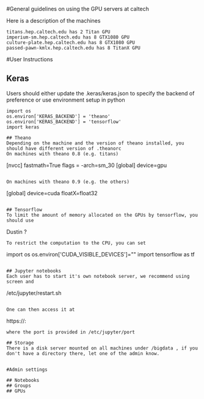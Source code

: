 #General guidelines on using the GPU servers at caltech

Here is a description of the machines
```
titans.hep.caltech.edu has 2 Titan GPU
imperium-sm.hep.caltech.edu has 8 GTX1080 GPU
culture-plate.hep.caltech.edu has 8 GTX1080 GPU
passed-pawn-kmlx.hep.caltech.edu has 8 TitanX GPU
```

#User Instructions

## Keras
Users should either update the .keras/keras.json to specify the backend of preference or use environment setup in python
```
import os
os.environ['KERAS_BACKEND'] = 'theano'
os.environ['KERAS_BACKEND'] = 'tensorflow'
import keras

## Theano
Depending on the machine and the version of theano installed, you should have different version of .theanorc
On machines with theano 0.8 (e.g. titans)
```
[nvcc]
fastmath=True
flags =  -arch=sm_30
[global]
device=gpu
```

On machines with theano 0.9 (e.g. the others)
```
[global]
device=cuda
floatX=float32
```

## Tensorflow
To limit the amount of memory allocated on the GPUs by tensorflow, you should use
```
Dustin ?
```
To restrict the computation to the CPU, you can set
```
import os
os.environ['CUDA_VISIBLE_DEVICES']=""
import tensorflow as tf
```

## Jupyter notebooks
Each user has to start it's own notebook server, we recommend using screen and
```
/etc/jupyter/restart.sh
```

One can then access it at
```
https://<server name>:<port>
```
where the port is provided in /etc/jupyter/port

## Storage
There is a disk server mounted on all machines under /bigdata , if you don't have a directory there, let one of the admin know.


#Admin settings

## Notebooks
## Groups
## GPUs